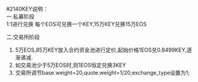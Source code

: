 #2140KEY说明：  
一.私募阶段  
1:1进行兑换 每个EOS可兑换一个KEY,15万KEY兑换15万EOS

二.交易所阶段     
1. 5万EOS,85万KEY放入合约资金池进行定价,起始价格1EOS兑0.8499KEY,逐渐递减.
2. 如交易池少于5万EOS时,则1EOS恒定兑换3KEY   
3. 交易所调节base.weight=20,quote.weight=1/20;exchange_type设置为1;